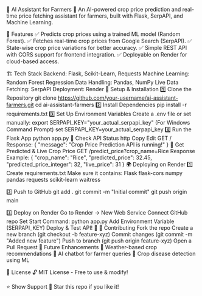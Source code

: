 🌾 AI Assistant for Farmers 🚜
An AI-powered crop price prediction and real-time price fetching assistant for farmers, built with Flask, SerpAPI, and Machine Learning.

📌 Features
✅ Predicts crop prices using a trained ML model (Random Forest).
✅ Fetches real-time crop prices from Google Search (SerpAPI).
✅ State-wise crop price variations for better accuracy.
✅ Simple REST API with CORS support for frontend integration.
✅ Deployable on Render for cloud-based access.

🏗 Tech Stack
Backend: Flask, Scikit-Learn, Requests
Machine Learning: Random Forest Regression
Data Handling: Pandas, NumPy
Live Data Fetching: SerpAPI
Deployment: Render
🚀 Setup & Installation
1️⃣ Clone the Repository
git clone https://github.com/your-username/ai-assistant-farmers.git
cd ai-assistant-farmers
2️⃣ Install Dependencies
pip install -r requirements.txt
3️⃣ Set Up Environment Variables
Create a .env file or set manually:
export SERPAPI_KEY="your_actual_serpapi_key"
(For Windows Command Prompt)
set SERPAPI_KEY=your_actual_serpapi_key
4️⃣ Run the Flask App
python app.py
📌 Check API Status
http
Copy
Edit
GET /
Response:
{
    "message": "Crop Price Prediction API is running!"
}
📌 Get Predicted & Live Crop Price
GET /predict_price?crop_name=Rice
Response Example:
{
    "crop_name": "Rice",
    "predicted_price": 32.45,
    "predicted_price_integer": 32,
    "live_price": 31
}
🌍 Deploying on Render
1️⃣ Create requirements.txt
Make sure it contains:
Flask
flask-cors
numpy
pandas
requests
scikit-learn
waitress

2️⃣ Push to GitHub
git add .
git commit -m "Initial commit"
git push origin main

3️⃣ Deploy on Render
Go to Render → New Web Service
Connect GitHub repo
Set Start Command: python app.py
Add Environment Variable (SERPAPI_KEY)
Deploy & Test API! 🎉
📩 Contributing
Fork the repo
Create a new branch (git checkout -b feature-xyz)
Commit changes (git commit -m "Added new feature")
Push to branch (git push origin feature-xyz)
Open a Pull Request
🎯 Future Enhancements
🔹 Weather-based crop recommendations
🔹 AI chatbot for farmer queries
🔹 Crop disease detection using ML

📜 License
🔓 MIT License - Free to use & modify!

⭐ Show Support
🌟 Star this repo if you like it!
